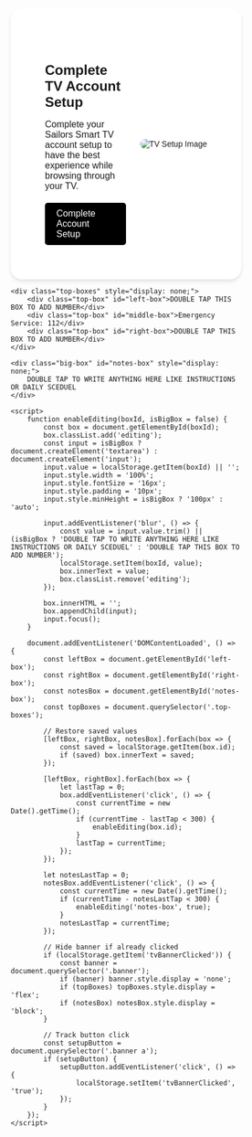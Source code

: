 <!DOCTYPE html>
<html lang="en">
<head>
    <meta charset="UTF-8">
    <meta name="viewport" content="width=device-width, initial-scale=1.0">
    <title>TV Account Setup Banner</title>
    <style>
        * {
            margin: 0;
            padding: 0;
            box-sizing: border-box;
            font-family: Arial, sans-serif;
        }
        .banner {
            display: flex;
            align-items: center;
            justify-content: space-between;
            background-color: white;
            padding: 60px;
            border-radius: 20px;
            box-shadow: 0 4px 6px rgba(0, 0, 0, 0.1);
            max-width: 1500px;
            margin: 5px auto;
        }
        .banner-content {
            max-width: 50%;
        }
        .banner h1 {
            font-size: 24px;
            margin-bottom: 10px;
        }
        .banner p {
            font-size: 16px;
            margin-bottom: 20px;
        }
        .banner a {
            background-color: black;
            color: white;
            padding: 10px 20px;
            border: none;
            cursor: pointer;
            font-size: 16px;
            border-radius: 5px;
            text-decoration: none;
            display: inline-block;
        }
        .banner a:hover {
            opacity: 0.8;
        }
        .banner img {
            max-width: 45%;
            border-radius: 10px;
        }
        .top-boxes {
            display: flex;
            justify-content: space-between;
            margin: 30px auto;
            max-width: 1000px;
            padding: 0 20px;
            gap: 20px;
        }
        .top-box {
            flex: 1;
            padding: 20px;
            text-align: center;
            background-color: #f9fafb;
            border: 2px solid #d1d5db;
            border-radius: 12px;
            box-shadow: 0 2px 4px rgba(0,0,0,0.05);
            cursor: pointer;
            transition: background-color 0.3s, border-color 0.3s;
        }
        .top-box:hover {
            background-color: #f3f4f6;
            border-color: #9ca3af;
        }
        .top-box.editing {
            background-color: #fff7ed;
            border-color: #fb923c;
        }
        .big-box {
            max-width: 1000px;
            margin: 20px auto;
            padding: 30px;
            background-color: #fefce8;
            border: 2px dashed #fbbf24;
            border-radius: 12px;
            text-align: center;
            cursor: pointer;
            min-height: 150px;
            font-size: 18px;
            transition: background-color 0.3s, border-color 0.3s;
        }
        .big-box:hover {
            background-color: #fef9c3;
        }
        .big-box.editing {
            background-color: #fff7ed;
            border-color: #f97316;
        }
        @media (max-width: 768px) {
            .banner {
                flex-direction: column;
                text-align: center;
            }
            .banner-content, .banner img {
                max-width: 100%;
            }
            .banner img {
                margin-top: 20px;
            }
            .top-boxes {
                flex-direction: column;
                align-items: center;
            }
            .top-box {
                width: 100%;
            }
        }
    </style>
</head>
<body>
    <div class="banner">
        <div class="banner-content">
            <h1>Complete TV Account Setup</h1>
            <p>Complete your Sailors Smart TV account setup to have the best experience while browsing through your TV.</p>
            <a href="https://sites.google.com/view/sailors-smart-tv/account-setup">Complete Account Setup</a>
        </div>
        <img src="https://dl.dropboxusercontent.com/scl/fi/ox4skedg3gevozo2fb8m2/Untitled-design-63.png?rlkey=zh7rure348h3mph64h47vpf4p&e=1&st=0agv0lcj&dl=0" alt="TV Setup Image">
    </div>

    <div class="top-boxes" style="display: none;">
        <div class="top-box" id="left-box">DOUBLE TAP THIS BOX TO ADD NUMBER</div>
        <div class="top-box" id="middle-box">Emergency Service: 112</div>
        <div class="top-box" id="right-box">DOUBLE TAP THIS BOX TO ADD NUMBER</div>
    </div>

    <div class="big-box" id="notes-box" style="display: none;">
        DOUBLE TAP TO WRITE ANYTHING HERE LIKE INSTRUCTIONS OR DAILY SCEDUEL
    </div>

    <script>
        function enableEditing(boxId, isBigBox = false) {
            const box = document.getElementById(boxId);
            box.classList.add('editing');
            const input = isBigBox ? document.createElement('textarea') : document.createElement('input');
            input.value = localStorage.getItem(boxId) || '';
            input.style.width = '100%';
            input.style.fontSize = '16px';
            input.style.padding = '10px';
            input.style.minHeight = isBigBox ? '100px' : 'auto';

            input.addEventListener('blur', () => {
                const value = input.value.trim() || (isBigBox ? 'DOUBLE TAP TO WRITE ANYTHING HERE LIKE INSTRUCTIONS OR DAILY SCEDUEL' : 'DOUBLE TAP THIS BOX TO ADD NUMBER');
                localStorage.setItem(boxId, value);
                box.innerText = value;
                box.classList.remove('editing');
            });

            box.innerHTML = '';
            box.appendChild(input);
            input.focus();
        }

        document.addEventListener('DOMContentLoaded', () => {
            const leftBox = document.getElementById('left-box');
            const rightBox = document.getElementById('right-box');
            const notesBox = document.getElementById('notes-box');
            const topBoxes = document.querySelector('.top-boxes');

            // Restore saved values
            [leftBox, rightBox, notesBox].forEach(box => {
                const saved = localStorage.getItem(box.id);
                if (saved) box.innerText = saved;
            });

            [leftBox, rightBox].forEach(box => {
                let lastTap = 0;
                box.addEventListener('click', () => {
                    const currentTime = new Date().getTime();
                    if (currentTime - lastTap < 300) {
                        enableEditing(box.id);
                    }
                    lastTap = currentTime;
                });
            });

            let notesLastTap = 0;
            notesBox.addEventListener('click', () => {
                const currentTime = new Date().getTime();
                if (currentTime - notesLastTap < 300) {
                    enableEditing('notes-box', true);
                }
                notesLastTap = currentTime;
            });

            // Hide banner if already clicked
            if (localStorage.getItem('tvBannerClicked')) {
                const banner = document.querySelector('.banner');
                if (banner) banner.style.display = 'none';
                if (topBoxes) topBoxes.style.display = 'flex';
                if (notesBox) notesBox.style.display = 'block';
            }

            // Track button click
            const setupButton = document.querySelector('.banner a');
            if (setupButton) {
                setupButton.addEventListener('click', () => {
                    localStorage.setItem('tvBannerClicked', 'true');
                });
            }
        });
    </script>
</body>
</html>
